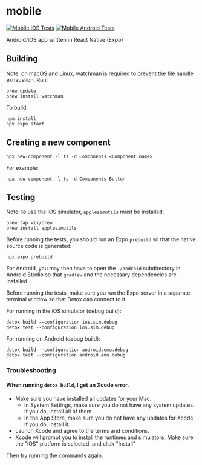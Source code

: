 # mobile

[![Mobile iOS Tests](https://github.com/Purdue-CS307-tsundoku/tsundoku/actions/workflows/mobile-ios-tests.yml/badge.svg)](https://github.com/Purdue-CS307-tsundoku/tsundoku/actions/workflows/mobile-ios-tests.yml)
[![Mobile Android Tests](https://github.com/Purdue-CS307-tsundoku/tsundoku/actions/workflows/mobile-android-tests.yml/badge.svg)](https://github.com/Purdue-CS307-tsundoku/tsundoku/actions/workflows/mobile-android-tests.yml)

Android/iOS app written in React Native (Expo)

## Building

Note: on macOS and Linux, watchman is required to prevent the file handle exhaustion. Run:

```
brew update
brew install watchman
```

To build:

```
npm install
npx expo start
```

## Creating a new component

```
npx new-component -l ts -d Components <Component name>
```

For example:

```
npx new-component -l ts -d Components Button
```

## Testing

Note: to use the iOS simulator, `applesimutils` must be installed.

```
brew tap wix/brew
brew install applesimutils
```

Before running the tests, you should run an Expo `prebuild` so that the native source code is generated:

```
npx expo prebuild
```

For Android, you may then have to open the `./android` subdirectory in Android Studio so that `gradlew` and the necessary dependencies are installed.

Before running the tests, make sure you run the Expo server in a separate terminal window so that Detox can connect to it.

For running in the iOS simulator (debug build):

```
detox build --configuration ios.sim.debug
detox test --configuration ios.sim.debug
```

For running on Android (debug build):

```
detox build --configuration android.emu.debug
detox test --configuration android.emu.debug
```

### Troubleshooting

#### When running `detox build`, I get an Xcode error.

- Make sure you have installed all updates for your Mac.
  - In System Settings, make sure you do not have any system updates. If you do, install all of them.
  - In the App Store, make sure you do not have any updates for Xcode. If you do, install it.
- Launch Xcode and agree to the terms and conditions.
- Xcode will prompt you to install the runtimes and simulators. Make sure the "iOS" platform is selected, and click "Install"

Then try running the commands again.
